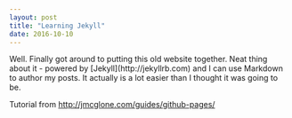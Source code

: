 ```yaml
---
layout: post
title: "Learning Jekyll"
date: 2016-10-10
---
```

<p>Well. Finally got around to putting this old website together. Neat thing about it - powered by [Jekyll](http://jekyllrb.com) and I can use Markdown to author my posts. It actually is a lot easier than I thought it was going to be.</p>
<p>Tutorial from <a href="http://jmcglone.com/guides/github-pages/">http://jmcglone.com/guides/github-pages/</a></p>
